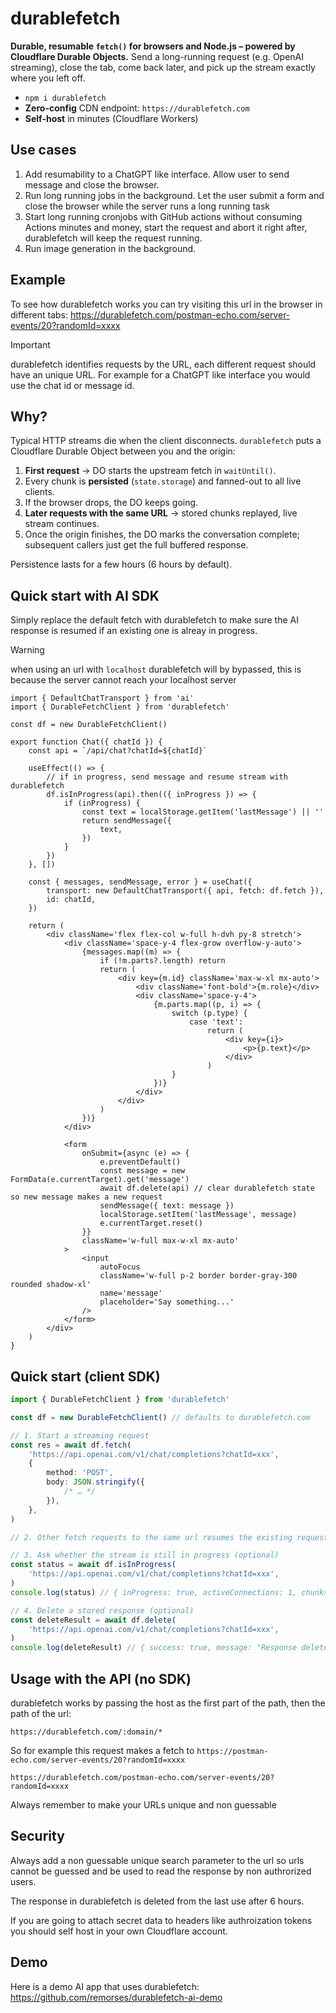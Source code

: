 # durablefetch

**Durable, resumable `fetch()` for browsers and Node.js – powered by Cloudflare Durable Objects.**
Send a long-running request (e.g. OpenAI streaming), close the tab, come back later, and pick up the stream exactly where you left off.

- `npm i durablefetch`
- **Zero-config** CDN endpoint: `https://durablefetch.com`
- **Self-host** in minutes (Cloudflare Workers)

## Use cases

1. Add resumability to a ChatGPT like interface. Allow user to send message and close the browser.
1. Run long running jobs in the background. Let the user submit a form and close the browser while the server runs a long running task
1. Start long running cronjobs with GitHub actions without consuming Actions minutes and money, start the request and abort it right after, durablefetch will keep the request running.
1. Run image generation in the background.

## Example

To see how durablefetch works you can try visiting this url in the browser in different tabs: https://durablefetch.com/postman-echo.com/server-events/20?randomId=xxxx

> [!IMPORTANT]
> durablefetch identifies requests by the URL, each different request should have an unique URL. For example for a ChatGPT like interface you would use the chat id or message id.

## Why?

Typical HTTP streams die when the client disconnects.
`durablefetch` puts a Cloudflare Durable Object between you and the origin:

1. **First request** → DO starts the upstream fetch in `waitUntil()`.
2. Every chunk is **persisted** (`state.storage`) and fanned-out to all live clients.
3. If the browser drops, the DO keeps going.
4. **Later requests with the same URL** → stored chunks replayed, live stream continues.
5. Once the origin finishes, the DO marks the conversation complete; subsequent callers just get the full buffered response.

Persistence lasts for a few hours (6 hours by default).

## Quick start with AI SDK

Simply replace the default fetch with durablefetch to make sure the AI response is resumed if an existing one is alreay in progress.

> [!WARNING]
> when using an url with `localhost` durablefetch will by bypassed, this is because the server cannot reach your localhost server

```tsx
import { DefaultChatTransport } from 'ai'
import { DurableFetchClient } from 'durablefetch'

const df = new DurableFetchClient()

export function Chat({ chatId }) {
    const api = `/api/chat?chatId=${chatId}`

    useEffect(() => {
        // if in progress, send message and resume stream with durablefetch
        df.isInProgress(api).then(({ inProgress }) => {
            if (inProgress) {
                const text = localStorage.getItem('lastMessage') || ''
                return sendMessage({
                    text,
                })
            }
        })
    }, [])

    const { messages, sendMessage, error } = useChat({
        transport: new DefaultChatTransport({ api, fetch: df.fetch }),
        id: chatId,
    })

    return (
        <div className='flex flex-col w-full h-dvh py-8 stretch'>
            <div className='space-y-4 flex-grow overflow-y-auto'>
                {messages.map((m) => {
                    if (!m.parts?.length) return
                    return (
                        <div key={m.id} className='max-w-xl mx-auto'>
                            <div className='font-bold'>{m.role}</div>
                            <div className='space-y-4'>
                                {m.parts.map((p, i) => {
                                    switch (p.type) {
                                        case 'text':
                                            return (
                                                <div key={i}>
                                                    <p>{p.text}</p>
                                                </div>
                                            )
                                    }
                                })}
                            </div>
                        </div>
                    )
                })}
            </div>

            <form
                onSubmit={async (e) => {
                    e.preventDefault()
                    const message = new FormData(e.currentTarget).get('message')
                    await df.delete(api) // clear durablefetch state so new message makes a new request
                    sendMessage({ text: message })
                    localStorage.setItem('lastMessage', message)
                    e.currentTarget.reset()
                }}
                className='w-full max-w-xl mx-auto'
            >
                <input
                    autoFocus
                    className='w-full p-2 border border-gray-300 rounded shadow-xl'
                    name='message'
                    placeholder='Say something...'
                />
            </form>
        </div>
    )
}
```

## Quick start (client SDK)

```ts
import { DurableFetchClient } from 'durablefetch'

const df = new DurableFetchClient() // defaults to durablefetch.com

// 1. Start a streaming request
const res = await df.fetch(
    'https://api.openai.com/v1/chat/completions?chatId=xxx',
    {
        method: 'POST',
        body: JSON.stringify({
            /* … */
        }),
    },
)

// 2. Other fetch requests to the same url resumes the existing request or return the already completed response

// 3. Ask whether the stream is still in progress (optional)
const status = await df.isInProgress(
    'https://api.openai.com/v1/chat/completions?chatId=xxx',
)
console.log(status) // { inProgress: true, activeConnections: 1, chunksStored: 42, completed: false }

// 4. Delete a stored response (optional)
const deleteResult = await df.delete(
    'https://api.openai.com/v1/chat/completions?chatId=xxx',
)
console.log(deleteResult) // { success: true, message: "Response deleted successfully" }
```

## Usage with the API (no SDK)

durablefetch works by passing the host as the first part of the path, then the path of the url:

```
https://durablefetch.com/:domain/*
```

So for example this request makes a fetch to `https://postman-echo.com/server-events/20?randomId=xxxx`

```
https://durablefetch.com/postman-echo.com/server-events/20?randomId=xxxx
```

Always remember to make your URLs unique and non guessable

## Security

Always add a non guessable unique search parameter to the url so urls cannot be guessed and be used to read the response by non authrorized users.

The response in durablefetch is deleted from the last use after 6 hours.

If you are going to attach secret data to headers like authroization tokens you should self host in your own Cloudflare account.

## Demo

Here is a demo AI app that uses durablefetch: https://github.com/remorses/durablefetch-ai-demo
